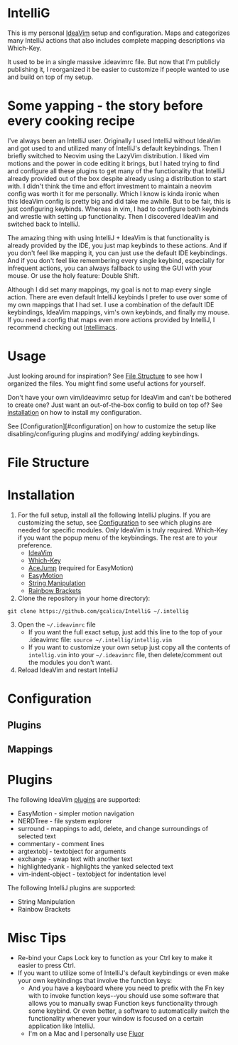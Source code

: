 # IntelliG

[//]: # (TODO put a screenshot/gif here showcase)
This is my personal [IdeaVim](https://plugins.jetbrains.com/plugin/164-ideavim) setup and configuration. 
Maps and categorizes many IntelliJ actions that also includes complete mapping descriptions via Which-Key.  

It used to be in a single massive .ideavimrc file. But now that I'm publicly publishing it, I reorganized it be easier
to customize if people wanted to use and build on top of my setup.

# Some yapping - the story before every cooking recipe
I've always been an IntelliJ user. Originally I used IntelliJ without IdeaVim and got used to and utilized many of 
IntelliJ's default keybindings. Then I briefly switched to Neovim using the LazyVim distribution. I liked vim motions
and the power in code editing it brings, but I hated trying to find and configure all these plugins to get many of the 
functionality that IntelliJ already provided out of the box despite already using a distribution to start with. 
I didn't think the time and effort investment to maintain a neovim config was worth it for me personally. Which I know
is kinda ironic when this IdeaVim config is pretty big and did take me awhile. But to be fair, this is just configuring
keybinds. Whereas in vim, I had to configure both keybinds and wrestle with setting up functionality. Then I discovered
IdeaVim and switched back to IntelliJ.

The amazing thing with using IntelliJ + IdeaVim is that functionality is already provided by the IDE, you just map 
keybinds to these actions. And if you don't feel like mapping it, you can just use the default IDE keybindings. 
And if you don't feel like remembering every single keybind, especially for infrequent actions, you can always fallback
to using the GUI with your mouse. Or use the holy feature: Double Shift.

Although I did set many mappings, my goal is not to map every single action. There are even default IntelliJ keybinds 
I prefer to use over some of my own mappings that I had set. I use a combination of the default IDE keybindings, IdeaVim
mappings, vim's own keybinds, and finally my mouse. If you need a config that maps even more actions provided by 
IntelliJ, I recommend checking out [Intellimacs](https://github.com/MarcoIeni/intellimacs).

# Usage
Just looking around for inspiration? See [File Structure](#file-structure) to see how I organized the files. 
You might find some useful actions for yourself.

Don't have your own vim/ideavimrc setup for IdeaVim and can't be bothered to create one? Just want an out-of-the-box 
config to build on top of? See [installation](#installation) on how to install my configuration.

See [Configuration][#configuration] on how to customize the setup like disabling/configuring plugins and modifying/ 
adding keybindings.

# File Structure


# Installation 
1. For the full setup, install all the following IntelliJ plugins. If you are customizing the setup, see 
[Configuration](#configuration) to see which plugins are needed for specific modules. Only IdeaVim is truly required.
Which-Key if you want the popup menu of the keybindings. The rest are to your preference.
    * [IdeaVim](https://plugins.jetbrains.com/plugin/164-ideavim)
    * [Which-Key](https://plugins.jetbrains.com/plugin/15976-which-key)
    * [AceJump](https://plugins.jetbrains.com/plugin/7086-acejump) (required for EasyMotion)
    * [EasyMotion](https://plugins.jetbrains.com/plugin/13360-ideavim-easymotion)
    * [String Manipulation](https://plugins.jetbrains.com/plugin/2162-string-manipulation)
    * [Rainbow Brackets](https://plugins.jetbrains.com/plugin/10080-rainbow-brackets)
2. Clone the repository in your home directory):
```
git clone https://github.com/gcalica/IntelliG ~/.intellig
```
3. Open the `~/.ideavimrc` file 
   * If you want the full exact setup, just add this line to the top of your .ideavimrc file: `source ~/.intellig/intellig.vim` 
   * If you want to customize your own setup just copy all the contents of `intellig.vim` into your `~/.ideavimrc` file, then delete/comment out the modules you don't want.
4. Reload IdeaVim and restart IntelliJ

# Configuration
## Plugins

## Mappings

# Plugins
The following IdeaVim [plugins](https://github.com/JetBrains/ideavim/wiki/IdeaVim-Plugins#ideavim-plugins) are supported:
* EasyMotion - simpler motion navigation
* NERDTree - file system explorer
* surround - mappings to add, delete, and change surroundings of selected text
* commentary - comment lines
* argtextobj - textobject for arguments
* exchange - swap text with another text
* highlightedyank - highlights the yanked selected text
* vim-indent-object - textobject for indentation level

The following IntelliJ plugins are supported:
* String Manipulation
* Rainbow Brackets


# Misc Tips
* Re-bind your Caps Lock key to function as your Ctrl key to make it easier to press Ctrl. 
* If you want to utilize some of IntelliJ's default keybindings or even make your own keybindings that involve the function keys:
   * And you have a keyboard where you need to prefix with the Fn key with to invoke function keys--you should use some 
   software that allows you to manually swap Function keys functionality through some keybind. Or even better, a software
   to automatically switch the functionality whenever your window is focused on a certain application like IntelliJ.
   * I'm on a Mac and I personally use [Fluor](https://github.com/Pyroh/Fluor)